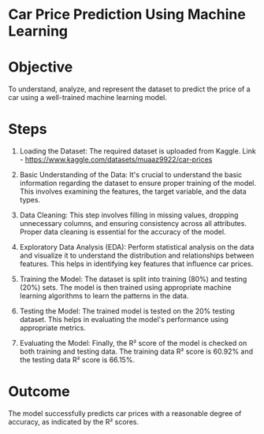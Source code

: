 # Car Price Prediction Using Machine Learning

# Objective
To understand, analyze, and represent the dataset to predict the price of a car using a well-trained machine learning model.

# Steps
1. Loading the Dataset: The required dataset is uploaded from Kaggle. Link - https://www.kaggle.com/datasets/muaaz9922/car-prices

2. Basic Understanding of the Data: It's crucial to understand the basic information regarding the dataset to ensure proper training of the model. This involves examining the features, the target variable, and the data types.

3. Data Cleaning: This step involves filling in missing values, dropping unnecessary columns, and ensuring consistency across all attributes. Proper data cleaning is essential for the accuracy of the model.

4. Exploratory Data Analysis (EDA): Perform statistical analysis on the data and visualize it to understand the distribution and relationships between features. This helps in identifying key features that influence car prices.

5. Training the Model: The dataset is split into training (80%) and testing (20%) sets. The model is then trained using appropriate machine learning algorithms to learn the patterns in the data.

6. Testing the Model: The trained model is tested on the 20% testing dataset. This helps in evaluating the model's performance using appropriate metrics.

7. Evaluating the Model: Finally, the R² score of the model is checked on both training and testing data. The training data R² score is 60.92% and the testing data R² score is 66.15%.
   
# Outcome
The model successfully predicts car prices with a reasonable degree of accuracy, as indicated by the R² scores.
